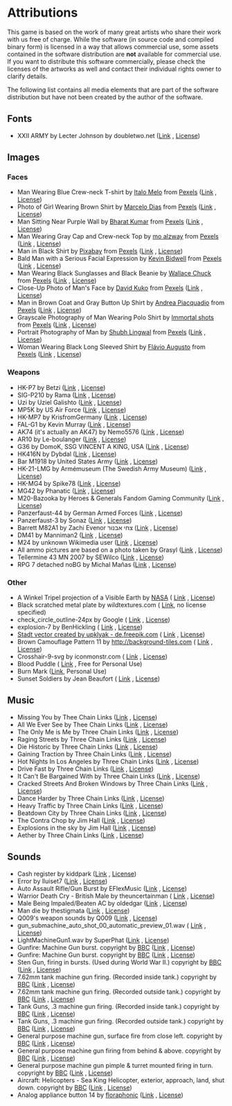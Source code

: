 # Attributions

This game is based on the work of many great artists who share their work with us free of charge. While the software (in
source code and compiled binary form) is licensed in a way that allows commercial use, some assets contained in the
software distribution are **not** available for commercial use. If you want to distribute this software commercially,
please check the licenses of the artworks as well and contact their individual rights owner to clarify details.

The following list contains all media elements that are part of the software distribution but have not been created by
the author of the software.

## Fonts

* XXII ARMY by Lecter Johnson by doubletwo.net ([Link](https://fontsbytes.com/x/xxii-army/)
  , [License](https://github.com/huddeldaddel/retro-carnage/blob/master/public/fonts/XXII-Dirty-Army-Eula.txt))

## Images

### Faces

* Man Wearing Blue Crew-neck T-shirt
  by [Italo Melo](https://www.pexels.com/@italo-melo-881954?utm_content=attributionCopyText&utm_medium=referral&utm_source=pexels)
  from [Pexels](https://www.pexels.com/photo/man-wearing-blue-crew-neck-t-shirt-2379005/?utm_content=attributionCopyText&utm_medium=referral&utm_source=pexels) 
  ([Link](https://www.pexels.com/photo/man-wearing-blue-crew-neck-t-shirt-2379005/)
  , [License](https://www.pexels.com/photo-license/))
* Photo of Girl Wearing Brown Shirt
  by [Marcelo Dias](https://www.pexels.com/@marcelodias?utm_content=attributionCopyText&utm_medium=referral&utm_source=pexels)
  from [Pexels](https://www.pexels.com/photo/man-wearing-blue-crew-neck-t-shirt-2379005/?utm_content=attributionCopyText&utm_medium=referral&utm_source=pexels)
  ([Link](https://www.pexels.com/photo/photo-of-girl-wearing-brown-shirt-2104252/)
  , [License](https://www.pexels.com/photo-license/))
* Man Sitting Near Purple Wall
  by [Bharat Kumar](https://www.pexels.com/@bharatkuiper?utm_content=attributionCopyText&amp;utm_medium=referral&amp;utm_source=pexels)
  from [Pexels](https://www.pexels.com/photo/man-wearing-blue-crew-neck-t-shirt-2379005/?utm_content=attributionCopyText&amp;utm_medium=referral&amp;utm_source=pexels)
  ([Link](https://www.pexels.com/photo/man-sitting-near-purple-wall-2232981/)
  , [License](https://www.pexels.com/photo-license/))
* Man Wearing Gray Cap and Crew-neck Top
  by [mo alzway](https://www.pexels.com/@zway?utm_content=attributionCopyText&utm_medium=referral&utm_source=pexels)
  from [Pexels](https://www.pexels.com/photo/man-wearing-blue-crew-neck-t-shirt-2379005/?utm_content=attributionCopyText&utm_medium=referral&utm_source=pexels)
  ([Link](https://www.pexels.com/photo/angry-beard-blur-close-up-542282/)
  , [License](https://www.pexels.com/photo-license/))
* Man in Black Shirt by [Pixabay](https://www.pexels.com/@pixabay)
  from [Pexels](https://www.pexels.com/photo/man-wearing-blue-crew-neck-t-shirt-2379005/?utm_content=attributionCopyText&utm_medium=referral&utm_source=pexels)
  ([Link](https://www.pexels.com/photo/man-in-black-shirt-35065/)
  , [License](https://www.pexels.com/creative-commons-images/))
* Bald Man with a Serious Facial Expression
  by [Kevin Bidwell](https://www.pexels.com/@kevinbidwell?utm_content=attributionCopyText&utm_medium=referral&utm_source=pexels)
  from [Pexels](https://www.pexels.com/photo/man-wearing-blue-crew-neck-t-shirt-2379005/?utm_content=attributionCopyText&utm_medium=referral&utm_source=pexels)
  ([Link](https://www.pexels.com/photo/bald-man-with-a-serious-facial-expression-2380794/)
  , [License](https://www.pexels.com/photo-license/))
* Man Wearing Black Sunglasses and Black Beanie
  by [Wallace Chuck](https://www.pexels.com/@chuck?utm_content=attributionCopyText&utm_medium=referral&utm_source=pexels)
  from [Pexels](https://www.pexels.com/photo/man-wearing-blue-crew-neck-t-shirt-2379005/?utm_content=attributionCopyText&utm_medium=referral&utm_source=pexels)
  ([Link](https://www.pexels.com/photo/man-wearing-black-sunglasses-and-black-beanie-3984958/)
  , [License](https://www.pexels.com/photo-license/))
* Close-Up Photo of Man's Face
  by [David Kuko](https://www.pexels.com/@david-kuko-965630?utm_content=attributionCopyText&utm_medium=referral&utm_source=pexels)
  from [Pexels](https://www.pexels.com/photo/man-wearing-blue-crew-neck-t-shirt-2379005/?utm_content=attributionCopyText&utm_medium=referral&utm_source=pexels)
  ([Link](https://www.pexels.com/photo/close-up-photo-of-man-s-face-2743754/)
  , [License](https://www.pexels.com/photo-license/))
* Man in Brown Coat and Gray Button Up Shirt
  by [Andrea Piacquadio](https://www.pexels.com/@olly?utm_content=attributionCopyText&utm_medium=referral&utm_source=pexels)
  from [Pexels](https://www.pexels.com/photo/man-wearing-blue-crew-neck-t-shirt-2379005/?utm_content=attributionCopyText&utm_medium=referral&utm_source=pexels)
  ([Link](https://www.pexels.com/photo/man-in-brown-coat-and-gray-button-up-shirt-3785074/)
  , [License](https://www.pexels.com/photo-license/))
* Grayscale Photography of Man Wearing Polo Shirt
  by [Immortal shots](https://www.pexels.com/@deathless?utm_content=attributionCopyText&utm_medium=referral&utm_source=pexels)
  from [Pexels](https://www.pexels.com/photo/man-wearing-blue-crew-neck-t-shirt-2379005/?utm_content=attributionCopyText&utm_medium=referral&utm_source=pexels)
  ([Link](https://www.pexels.com/photo/adult-aged-black-and-white-close-up-1146603/)
  , [License](https://www.pexels.com/photo-license/))
* Portrait Photography of Man
  by [Shubh Lingwal](https://www.pexels.com/@mrweird0?utm_content=attributionCopyText&utm_medium=referral&utm_source=pexels)
  from [Pexels](https://www.pexels.com/photo/man-wearing-blue-crew-neck-t-shirt-2379005/?utm_content=attributionCopyText&utm_medium=referral&utm_source=pexels)
  ([Link](https://www.pexels.com/photo/adult-aged-beard-elder-1154059/)
  , [License](https://www.pexels.com/photo-license/))
* Woman Wearing Black Long Sleeved Shirt
  by [Flávio Augusto](https://www.pexels.com/@flavio-augusto-918711?utm_content=attributionCopyText&utm_medium=referral&utm_source=pexels)
  from [Pexels](https://www.pexels.com/photo/man-wearing-blue-crew-neck-t-shirt-2379005/?utm_content=attributionCopyText&utm_medium=referral&utm_source=pexels)
  ([Link](https://www.pexels.com/photo/woman-wearing-black-long-sleeved-shirt-1832959/)
  , [License](https://www.pexels.com/photo-license/))

### Weapons

* HK-P7 by Betzi ([Link](https://commons.wikimedia.org/wiki/File:HK-P7.jpg)
  , [License](https://creativecommons.org/licenses/by-sa/3.0/deed.en))
* SIG-P210 by Rama ([Link](https://commons.wikimedia.org/wiki/File:SIG_P210_IMG_6829-30_P2_noBG.png)
  , [License](https://creativecommons.org/licenses/by-sa/2.0/fr/deed.de))
* Uzi by Uziel Galishto ([Link](https://commons.wikimedia.org/wiki/File:Uzi_of_the_israeli_armed_forces_noBG.png)
  , [License](https://creativecommons.org/licenses/by-sa/3.0/deed.de))
* MP5K by US Air Force ([Link](https://commons.wikimedia.org/wiki/File:MP5K_Submachine_Gun_(7414624602)_noBG.png)
  , [License](https://creativecommons.org/licenses/by-sa/4.0/deed.de))
* HK-MP7 by KrisfromGermany ([Link](https://commons.wikimedia.org/wiki/File:HK_MP7_Bundeswehr_noBG.png)
  , [License](https://creativecommons.org/licenses/by-sa/4.0/deed.de))
* FAL-G1 by Kevin Murray ([Link](https://commons.wikimedia.org/wiki/File:German_FAL-G1_noBG.png)
  , [License](https://creativecommons.org/licenses/by-sa/3.0/deed.de))
* AK74 (it's actually an AK47) by Nemo5576 ([Link](https://commons.wikimedia.org/wiki/File:AK-47_type_II_noBG.png)
  , [License](https://creativecommons.org/licenses/by-sa/4.0/deed.en))
* AR10 by Le-boulanger ([Link](https://commons.wikimedia.org/wiki/File:AR10_Armalite_vue_d%27ensemble_noBG.jpg)
  , [License](https://creativecommons.org/licenses/by-sa/4.0/deed.de))
* G36 by DomoK, SSG VINCENT A KING, USA ([Link](https://commons.wikimedia.org/wiki/File:Gewehr_G36_noBG.png)
  , [License](https://creativecommons.org/licenses/by-sa/4.0/deed.de))
* HK416N by Dybdal ([Link](https://commons.wikimedia.org/wiki/File:HK416N.png)
  , [License](https://creativecommons.org/licenses/by-sa/2.0/deed.de))
* Bar M1918 by United States Army ([Link](https://commons.wikimedia.org/wiki/File:Army_Heritage_Museum_B.A.R..png)
  , [License](https://en.wikipedia.org/wiki/public_domain))
* HK-21-LMG by Armémuseum (The Swedish Army
  Museum) ([Link](https://commons.wikimedia.org/wiki/File:HK_21_LMG_Left_and_Right_noBG.png)
  , [License](https://creativecommons.org/licenses/by-sa/4.0/deed.de))
* HK-MG4 by Spike78 ([Link](https://commons.wikimedia.org/wiki/File:HK_MG4_01_noBG.png)
  , [License](https://creativecommons.org/licenses/by-sa/4.0/deed.de))
* MG42 by Phanatic ([Link](https://commons.wikimedia.org/wiki/File:MG42_1_noBG.jpg)
  , [License](https://creativecommons.org/licenses/by-sa/4.0/deed.de))
* M20-Bazooka by Heroes & Generals Fandom Gaming Community ([Link](https://heroesandgenerals.gamepedia.com/Bazooka_M9A1)
  , [License](https://creativecommons.org/licenses/by-nc-sa/3.0/))
* Panzerfaust-44 by German Armed Forces ([Link](https://commons.wikimedia.org/wiki/File:Leichte_Panzerfaust_44_noBG.png)
  , [License](https://creativecommons.org/licenses/by-sa/4.0/deed.de))
* Panzerfaust-3 by Sonaz ([Link](https://commons.wikimedia.org/wiki/File:Panzerfaust3_noBG.png)
  , [License](https://creativecommons.org/licenses/by-sa/3.0/deed.de))
* Barrett M82A1 by Zachi Evenor צחי אבנור ([Link](https://de.wikipedia.org/wiki/Barrett_M82#/media/Datei:Barrett-M82A1-Independence-Day-2017-IZE-048-white.jpg)
  , [License](https://creativecommons.org/licenses/by/4.0/))
* DM41 by Manniman2 ([Link](https://commons.wikimedia.org/wiki/File:DM41_4_noBG.png)
  , [License](https://creativecommons.org/licenses/by-sa/4.0/deed.de))
* M24 by unknown Wikimedia user ([Link](https://commons.wikimedia.org/wiki/File:M24_1_noBG.png)
  , [License](https://creativecommons.org/licenses/by-sa/4.0/deed.de))
* All ammo pictures are based on a photo taken by
  Grasyl ([Link](https://commons.wikimedia.org/wiki/File:Big_caliber_cartridge_comparison_v3_-_.22lr,_9x18mm,_9x19mm,_7.62x25mm,_.40_S%26W,_10mm_Auto,_.45_ACP,_.454_Casull,_.30_Carbine,_4.6mm_HK,_5.56x45mm_NATO,_5.45x39mm,_7.62x39mm,_7.62x51mm,_7.62x45mmR,_.303,_7.92x57mm,_.30-06.jpg)
  , [License](https://creativecommons.org/licenses/by-sa/4.0/deed.de))
* Tellermine 43 MN 2007 by
  SEWilco ([Link](https://de.wikipedia.org/wiki/Tellermine_43#/media/Datei:Tellermine_43_MN_2007.JPG)
  , [License](http://creativecommons.org/licenses/by-sa/3.0/))
* RPG 7 detached noBG by Michal Maňas ([Link](https://commons.wikimedia.org/wiki/File:RPG_7_detached_noBG.jpg)
  , [License](https://creativecommons.org/licenses/by-sa/2.5/deed.en))

### Other

* A Winkel Tripel projection of a Visible Earth by [NASA](https://www.nasa.gov/) (
  [Link](https://commons.wikimedia.org/wiki/File:Winkel-tripel-projection.jpg)
  , [License](https://en.wikipedia.org/wiki/public_domain))
* Black scratched metal plate by wildtextures.com (
  [Link](https://www.wildtextures.com/free-textures/black-scratched-metal-plate/), no license specified)
* check_circle_outline-24px by Google (
  [Link](https://material.io/resources/icons/?icon=check_circle_outline&style=baseline)
  , [License](https://www.apache.org/licenses/LICENSE-2.0.html))
* explosion-7 by BenHickling (
  [Link](https://opengameart.org/content/explosion-7)
  , [License](https://creativecommons.org/publicdomain/zero/1.0/))
* [Stadt vector created by upklyak - de.freepik.com](https://de.freepik.com/vektoren/stadt) (
  [Link](https://de.freepik.com/vektoren-kostenlos/stadt-im-feuer-krieg-zerstoeren-brennende-kaputte-gebaeude_9750004.htm)
  , [License](https://de.freepik.com/profile/license/pdf/879706?lang=en))
* Brown Camouflage Pattern 11 by http://background-tiles.com (
  [Link](https://background-tiles.com/overview/yellow/1011.php)
  , [License](https://background-tiles.com/terms.pdf))
* Crosshair-9-svg by iconmonstr.com (
  [Link](https://iconmonstr.com/crosshair-9-svg/)
  , [License](https://iconmonstr.com/license/))
* Blood Puddle (
  [Link](https://www.nicepng.com/ourpic/u2q8t4i1q8i1o0y3_blood-pool-transparent-png-clip-art-freeuse-download/#)
  , Free for Personal Use)
* Burn Mark ([Link](https://pngio.com/images/png-a654622.html), Personal Use)
* Sunset Soldiers by Jean Beaufort (
  [Link](https://www.publicdomainpictures.net/en/view-image.php?image=224388&picture=sunset-soldiers)
  , [License](http://creativecommons.org/publicdomain/zero/1.0/))

## Music

* Missing You by Thee Chain Links ([Link](https://soundcloud.com/beardmont/missing-you)
  , [License](http://creativecommons.org/licenses/by/3.0/))
* All We Ever See by Thee Chain Links ([Link](https://soundcloud.com/beardmont/all-we-ever-see-of-stars)
  , [License](http://creativecommons.org/licenses/by/3.0/))
* The Only Me is Me by Three Chain Links ([Link](https://soundcloud.com/beardmont/the-only-me-is-me)
  , [License](http://creativecommons.org/licenses/by/3.0/))
* Raging Streets by Three Chain Links ([Link](https://soundcloud.com/beardmont/raging-streets)
  , [License](http://creativecommons.org/licenses/by/3.0/))
* Die Historic by Three Chain Links ([Link](https://soundcloud.com/beardmont/die-historic)
  , [License](http://creativecommons.org/licenses/by/3.0/))
* Gaining Traction by Three Chain Links ([Link](https://soundcloud.com/beardmont/gaining-traction)
  , [License](http://creativecommons.org/licenses/by/3.0/))
* Hot Nights In Los Angeles by Three Chain Links ([Link](https://soundcloud.com/beardmont/hot-nights-in-los-angeles)
  , [License](http://creativecommons.org/licenses/by/3.0/))
* Drive Fast by Three Chain Links ([Link](https://soundcloud.com/beardmont/three-chain-links-the-5)
  , [License](http://creativecommons.org/licenses/by-sa/3.0/))
* It Can't Be Bargained With by Three Chain Links ([Link](https://soundcloud.com/beardmont/three-chain-links-the-2)
  , [License](http://creativecommons.org/licenses/by-sa/3.0/))
* Cracked Streets And Broken Windows by Three Chain
  Links ([Link](https://soundcloud.com/beardmont/three-chain-links-the-1)
  , [License](http://creativecommons.org/licenses/by-sa/3.0/))
* Dance Harder by Three Chain Links ([Link](https://soundcloud.com/beardmont/three-chain-links-the)
  , [License](http://creativecommons.org/licenses/by-sa/3.0/))
* Heavy Traffic by Three Chain Links ([Link](https://soundcloud.com/beardmont/three-chain-links-the-happiest)
  , [License](http://creativecommons.org/licenses/by-sa/3.0/))
* Beatdown City by Three Chain Links ([Link](https://soundcloud.com/beardmont/beatdown-city)
  , [License](http://creativecommons.org/licenses/by/3.0/))
* The Contra Chop by Jim Hall ([Link](https://freemusicarchive.org/music/jim-hall)
  , [License](https://creativecommons.org/licenses/by/4.0))
* Explosions in the sky by Jim Hall ([Link](https://freemusicarchive.org/music/jim-hall)
  , [License](https://creativecommons.org/licenses/by/4.0))
* Aether by Three Chain Links ([Link](https://freemusicarchive.org/music/Three_Chain_Links)
  , [License](https://creativecommons.org/licenses/by/4.0))

## Sounds

* Cash register by kiddpark ([Link](https://freesound.org/people/kiddpark/sounds/201159/)
  , [License](http://creativecommons.org/licenses/by/3.0/))
* Error by lluiset7 ([Link](https://freesound.org/people/lluiset7/sounds/141334/)
  , [License](http://creativecommons.org/publicdomain/zero/1.0/))
* Auto Assault Rifle/Gun Burst by EFlexMusic ([Link](https://freesound.org/people/EFlexMusic/sounds/393671/)
  , [License](http://creativecommons.org/licenses/by-nc/3.0/))
* Warrior Death Cry - British Male by theuncertainman (
  [Link](https://freesound.org/people/theuncertainman/sounds/417539/)
  , [License](http://creativecommons.org/licenses/by/3.0/))
* Male Being Impaled/Beaten AC by oldedgar ([Link](https://freesound.org/people/oldedgar/sounds/131710/)
  , [License](http://creativecommons.org/publicdomain/zero/1.0/))
* Man die by thestigmata ([Link](https://freesound.org/people/thestigmata/sounds/202037/)
  , [License](http://creativecommons.org/licenses/by-nc/3.0/))
* Q009's weapon sounds by Q009 ([Link](https://opengameart.org/content/q009s-weapon-sounds)
  , [License](https://creativecommons.org/licenses/by-sa/3.0/))
* gun_submachine_auto_shot_00_automatic_preview_01.wav (
  [Link](https://gamesounds.xyz/?dir=Sonniss.com%20-%20GDC%202017%20-%20Game%20Audio%20Bundle/Gamemaster%20Audio%20-%20%20Gun%20Sound%20Pack)
  , [License](https://gamesounds.xyz/Sonniss.com%20-%20GDC%202017%20-%20Game%20Audio%20Bundle/README.txt))
* LightMachineGun1.wav by SuperPhat ([Link](https://freesound.org/people/SuperPhat/sounds/417688/)
  , [License](http://creativecommons.org/publicdomain/zero/1.0/))
* Gunfire: Machine Gun burst. copyright
  by [BBC](http://www.bbc.co.uk) ([Link](https://sound-effects.bbcrewind.co.uk/search?q=07027158)
  , [License](https://sound-effects.bbcrewind.co.uk/licensing))
* Gunfire: Machine Gun burst. copyright
  by [BBC](http://www.bbc.co.uk) ([Link](https://sound-effects.bbcrewind.co.uk/search?q=07027159)
  , [License](https://sound-effects.bbcrewind.co.uk/licensing))
* Sten Gun, firing in bursts. (Used during World War II.) copyright
  by [BBC](http://www.bbc.co.uk) ([Link](https://sound-effects.bbcrewind.co.uk/search?q=07034205)
  , [License](https://sound-effects.bbcrewind.co.uk/licensing))
* 7.62mm tank machine gun firing. (Recorded inside tank.) copyright
  by [BBC](http://www.bbc.co.uk) ([Link](https://sound-effects.bbcrewind.co.uk/search?q=07034209)
  , [License](https://sound-effects.bbcrewind.co.uk/licensing))
* 7.62mm tank machine gun firing. (Recorded outside tank.) copyright
  by [BBC](http://www.bbc.co.uk) ([Link](https://sound-effects.bbcrewind.co.uk/search?q=07034210)
  , [License](https://sound-effects.bbcrewind.co.uk/licensing))
* Tank Guns, .3 machine gun firing. (Recorded inside tank.) copyright
  by [BBC](http://www.bbc.co.uk) ([Link](https://sound-effects.bbcrewind.co.uk/search?q=07034215)
  , [License](https://sound-effects.bbcrewind.co.uk/licensing))
* Tank Guns, .3 machine gun firing. (Recorded outside tank.) copyright
  by [BBC](http://www.bbc.co.uk) ([Link](https://sound-effects.bbcrewind.co.uk/search?q=07034216)
  , [License](https://sound-effects.bbcrewind.co.uk/licensing))
* General purpose machine gun, surface fire from close left. copyright
  by [BBC](http://www.bbc.co.uk) ([Link](https://sound-effects.bbcrewind.co.uk/search?q=07043188)
  , [License](https://sound-effects.bbcrewind.co.uk/licensing))
* General purpose machine gun firing from behind & above. copyright
  by [BBC](http://www.bbc.co.uk) ([Link](https://sound-effects.bbcrewind.co.uk/search?q=07043191)
  , [License](https://sound-effects.bbcrewind.co.uk/licensing))
* General purpose machine gun pimple & turret mounted firing in turn. copyright
  by [BBC](http://www.bbc.co.uk) ([Link](https://sound-effects.bbcrewind.co.uk/search?q=07043192)
  , [License](https://sound-effects.bbcrewind.co.uk/licensing))
* Aircraft: Helicopters - Sea King Helicopter, exterior, approach, land, shut down. copyright
  by [BBC](http://www.bbc.co.uk) ([Link](https://sound-effects.bbcrewind.co.uk/search?q=&source=bbc_archive)
  , [License](https://sound-effects.bbcrewind.co.uk/licensing))
* Analog appliance button 14 by [floraphonic](https://pixabay.com/users/floraphonic-38928062/) ([Link](https://pixabay.com/sound-effects/analog-appliance-button-14-186960/)
  , [License](https://pixabay.com/service/license-summary/))
